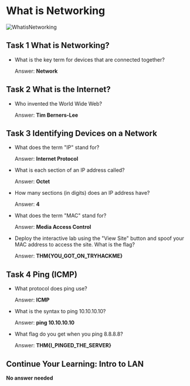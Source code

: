 # What is Networking

![WhatisNetworking](https://user-images.githubusercontent.com/51766689/138590446-33627104-897d-44f7-bfd3-4224eb5ab8e2.PNG)

## Task 1 What is Networking?

* What is the key term for devices that are connected together?

    Answer: **Network**

## Task 2 What is the Internet?

* Who invented the World Wide Web?

    Answer: **Tim Berners-Lee**

## Task 3 Identifying Devices on a Network

* What does the term "IP" stand for?

    Answer: **Internet Protocol**

* What is each section of an IP address called?

    Answer: **Octet**

* How many sections (in digits) does an IP address have? 

    Answer: **4**

* What does the term "MAC" stand for?

    Answer: **Media Access Control**

* Deploy the interactive lab using the "View Site" button and spoof your MAC address to access the site.  What is the flag?

    Answer: **THM{YOU_GOT_ON_TRYHACKME}**

## Task 4 Ping (ICMP)

* What protocol does ping use?

    Answer: **ICMP**

* What is the syntax to ping 10.10.10.10?

    Answer: **ping 10.10.10.10**

* What flag do you get when you ping 8.8.8.8? 

    Answer: **THM{I_PINGED_THE_SERVER}**

## Continue Your Learning: Intro to LAN

**No answer needed**
